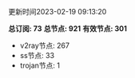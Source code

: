 更新时间2023-02-19 09:13:20

**总订阅: 73**
**总节点: 921**
**有效节点: 301**
- v2ray节点: 267
- ss节点: 33
- trojan节点: 1
